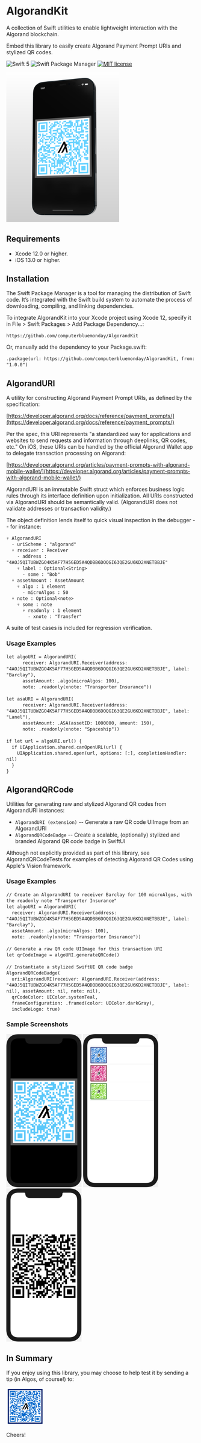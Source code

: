 # AlgorandKit

A collection of Swift utilities to enable lightweight interaction with the Algorand blockchain.

Embed this library to easily create Algorand Payment Prompt URIs and stylized QR codes.

![Swift 5](https://img.shields.io/badge/Swift-5-blue.svg)
![Swift Package Manager](https://img.shields.io/badge/support-Swift_Package_Manager-orange.svg)
[![MIT license](http://img.shields.io/badge/license-MIT-blue.svg)](https://github.com/computerbluemonday/AlgorandKit/raw/master/LICENSE)

<img src="/images/AlgorandKit_screenshot_device.png" alt="Algorand Screenshot" width="300"/>

## Requirements
* Xcode 12.0 or higher.
* iOS 13.0 or higher.

## Installation

The Swift Package Manager is a tool for managing the distribution of Swift code. It’s integrated with the Swift build system to automate the process of downloading, compiling, and linking dependencies.

To integrate AlgorandKit into your Xcode project using Xcode 12, specify it in File > Swift Packages > Add Package Dependency...:

```ogdl
https://github.com/computerbluemonday/AlgorandKit
```

Or, manually add the dependency to your Package.swift:

```ogdl
.package(url: https://github.com/computerbluemonday/AlgorandKit, from: "1.0.0")
```
## AlgorandURI

A utility for constructing Algorand Payment Prompt URIs, as defined by the specification:

[https://developer.algorand.org/docs/reference/payment_prompts/](https://developer.algorand.org/docs/reference/payment_prompts/)

Per the spec, this URI represents "a standardized way for applications and websites
to send requests and information through deeplinks, QR codes, etc." On iOS, these URIs
can be handled by the official Algorand Wallet app to delegate transaction processing on Algorand:

[https://developer.algorand.org/articles/payment-prompts-with-algorand-mobile-wallet/](https://developer.algorand.org/articles/payment-prompts-with-algorand-mobile-wallet/)

AlgorandURI is an immutable Swift struct which enforces business logic rules through its
interface definition upon initialization. All URIs constructed via AlgorandURI should be
semantically valid. (AlgorandURI does not validate addresses or transaction validity.)

The object definition lends itself to quick visual inspection in the debugger -- for instance:

```
▿ AlgorandURI
  - uriScheme : "algorand"
  ▿ receiver : Receiver
    - address : "4AOJ5QITUBWZGO4K5AF77H5GED5A4QDBB6DOQGI63QE2GU6KD2XNETBBJE"
    ▿ label : Optional<String>
      - some : "Bob"
  ▿ assetAmount : AssetAmount
    ▿ algo : 1 element
      - microAlgos : 50
  ▿ note : Optional<note>
    ▿ some : note
      ▿ readonly : 1 element
        - xnote : "Transfer"
```

A suite of test cases is included for regression verification.

### Usage Examples

```
let algoURI = AlgorandURI(
      receiver: AlgorandURI.Receiver(address: "4AOJ5QITUBWZGO4K5AF77H5GED5A4QDBB6DOQGI63QE2GU6KD2XNETBBJE", label: "Barclay"),
      assetAmount: .algo(microAlgos: 100),
      note: .readonly(xnote: "Transporter Insurance"))
      
let asaURI = AlgorandURI(
      receiver: AlgorandURI.Receiver(address: "4AOJ5QITUBWZGO4K5AF77H5GED5A4QDBB6DOQGI63QE2GU6KD2XNETBBJE", label: "Lanel"),
      assetAmount: .ASA(assetID: 1000000, amount: 150),
      note: .readonly(xnote: "Spaceship"))

if let url = algoURI.url() {
  if UIApplication.shared.canOpenURL(url) {
    UIApplication.shared.open(url, options: [:], completionHandler: nil)
  }
}
```

## AlgorandQRCode

Utilities for generating raw and stylized Algorand QR codes from AlgorandURI instances:

- `AlgorandURI (extension)`
-- Generate a raw QR code UIImage from an AlgorandURI
- `AlgorandQRCodeBadge`
-- Create a scalable, (optionally) stylized and branded Algorand QR code badge in SwiftUI

Although not explicitly provided as part of this library, see AlgorandQRCodeTests for examples of detecting
Algorand QR Codes using Apple's Vision framework.

### Usage Examples

```
// Create an AlgorandURI to receiver Barclay for 100 microAlgos, with the readonly note "Transporter Insurance"
let algoURI = AlgorandURI(
  receiver: AlgorandURI.Receiver(address: "4AOJ5QITUBWZGO4K5AF77H5GED5A4QDBB6DOQGI63QE2GU6KD2XNETBBJE", label: "Barclay"),
  assetAmount: .algo(microAlgos: 100),
  note: .readonly(xnote: "Transporter Insurance"))

// Generate a raw QR code UIImage for this transaction URI
let qrCodeImage = algoURI.generateQRCode()

// Instantiate a stylized SwiftUI QR code badge
AlgorandQRCodeBadge(
  uri:AlgorandURI(receiver: AlgorandURI.Receiver(address: "4AOJ5QITUBWZGO4K5AF77H5GED5A4QDBB6DOQGI63QE2GU6KD2XNETBBJE", label: nil), assetAmount: nil, note: nil),
  qrCodeColor: UIColor.systemTeal,
  frameConfiguration: .framed(color: UIColor.darkGray),
  includeLogo: true)

```

### Sample Screenshots

<div>
<img src="/images/algo-qr-screenshot-1.png" alt="Sample Algorand QR Code 1" width="200"/>
<img src="/images/algo-qr-screenshot-2.png" alt="Sample Algorand QR Code 2" width="200"/>
<img src="/images/algo-qr-screenshot-3.png" alt="Sample Algorand QR Code 3" width="200"/>
</div>

## In Summary

If you enjoy using this library, you may choose to help test it by sending a tip (in Algos, of course!) to:

<img src="/images/algo-screenshot-donation.png" alt="algorand://4AOJ5QITUBWZGO4K5AF77H5GED5A4QDBB6DOQGI63QE2GU6KD2XNETBBJE" width="100"/>

Cheers!
